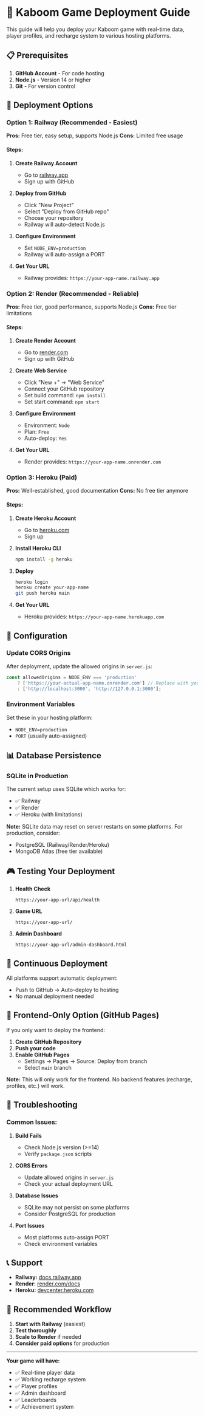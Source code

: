 # 🚀 Kaboom Game Deployment Guide

This guide will help you deploy your Kaboom game with real-time data, player profiles, and recharge system to various hosting platforms.

## 📋 Prerequisites

1. **GitHub Account** - For code hosting
2. **Node.js** - Version 14 or higher
3. **Git** - For version control

## 🎯 Deployment Options

### Option 1: Railway (Recommended - Easiest)

**Pros:** Free tier, easy setup, supports Node.js
**Cons:** Limited free usage

#### Steps:
1. **Create Railway Account**
   - Go to [railway.app](https://railway.app)
   - Sign up with GitHub

2. **Deploy from GitHub**
   - Click "New Project"
   - Select "Deploy from GitHub repo"
   - Choose your repository
   - Railway will auto-detect Node.js

3. **Configure Environment**
   - Set `NODE_ENV=production`
   - Railway will auto-assign a PORT

4. **Get Your URL**
   - Railway provides: `https://your-app-name.railway.app`

### Option 2: Render (Recommended - Reliable)

**Pros:** Free tier, good performance, supports Node.js
**Cons:** Free tier limitations

#### Steps:
1. **Create Render Account**
   - Go to [render.com](https://render.com)
   - Sign up with GitHub

2. **Create Web Service**
   - Click "New +" → "Web Service"
   - Connect your GitHub repository
   - Set build command: `npm install`
   - Set start command: `npm start`

3. **Configure Environment**
   - Environment: `Node`
   - Plan: `Free`
   - Auto-deploy: `Yes`

4. **Get Your URL**
   - Render provides: `https://your-app-name.onrender.com`

### Option 3: Heroku (Paid)

**Pros:** Well-established, good documentation
**Cons:** No free tier anymore

#### Steps:
1. **Create Heroku Account**
   - Go to [heroku.com](https://heroku.com)
   - Sign up

2. **Install Heroku CLI**
   ```bash
   npm install -g heroku
   ```

3. **Deploy**
   ```bash
   heroku login
   heroku create your-app-name
   git push heroku main
   ```

4. **Get Your URL**
   - Heroku provides: `https://your-app-name.herokuapp.com`

## 🔧 Configuration

### Update CORS Origins

After deployment, update the allowed origins in `server.js`:

```javascript
const allowedOrigins = NODE_ENV === 'production' 
    ? ['https://your-actual-app-name.onrender.com'] // Replace with your actual URL
    : ['http://localhost:3000', 'http://127.0.0.1:3000'];
```

### Environment Variables

Set these in your hosting platform:

- `NODE_ENV=production`
- `PORT` (usually auto-assigned)

## 📊 Database Persistence

### SQLite in Production

The current setup uses SQLite which works for:
- ✅ Railway
- ✅ Render
- ✅ Heroku (with limitations)

**Note:** SQLite data may reset on server restarts on some platforms. For production, consider:
- PostgreSQL (Railway/Render/Heroku)
- MongoDB Atlas (free tier available)

## 🎮 Testing Your Deployment

1. **Health Check**
   ```
   https://your-app-url/api/health
   ```

2. **Game URL**
   ```
   https://your-app-url/
   ```

3. **Admin Dashboard**
   ```
   https://your-app-url/admin-dashboard.html
   ```

## 🔄 Continuous Deployment

All platforms support automatic deployment:
- Push to GitHub → Auto-deploy to hosting
- No manual deployment needed

## 📱 Frontend-Only Option (GitHub Pages)

If you only want to deploy the frontend:

1. **Create GitHub Repository**
2. **Push your code**
3. **Enable GitHub Pages**
   - Settings → Pages → Source: Deploy from branch
   - Select `main` branch

**Note:** This will only work for the frontend. No backend features (recharge, profiles, etc.) will work.

## 🚨 Troubleshooting

### Common Issues:

1. **Build Fails**
   - Check Node.js version (>=14)
   - Verify `package.json` scripts

2. **CORS Errors**
   - Update allowed origins in `server.js`
   - Check your actual deployment URL

3. **Database Issues**
   - SQLite may not persist on some platforms
   - Consider PostgreSQL for production

4. **Port Issues**
   - Most platforms auto-assign PORT
   - Check environment variables

## 📞 Support

- **Railway:** [docs.railway.app](https://docs.railway.app)
- **Render:** [render.com/docs](https://render.com/docs)
- **Heroku:** [devcenter.heroku.com](https://devcenter.heroku.com)

## 🎯 Recommended Workflow

1. **Start with Railway** (easiest)
2. **Test thoroughly**
3. **Scale to Render** if needed
4. **Consider paid options** for production

---

**Your game will have:**
- ✅ Real-time player data
- ✅ Working recharge system
- ✅ Player profiles
- ✅ Admin dashboard
- ✅ Leaderboards
- ✅ Achievement system
